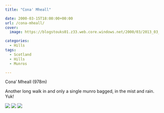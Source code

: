 ```yaml
---
title: "Cona' Mheall"

date: 2000-03-15T18:00:00+00:00
url: /cona-mheall/
cover: 
  image: https://blogstouks01.z33.web.core.windows.net/2000/03/2013_03_04_22_03_31-1.jpg

categories:
  - Hills
tags:
  - Scotland
  - Hills
  - Munros

---
```

Cona’ Mheall (978m)

Another long walk in and only a single munro bagged, in the mist and rain. Yuk!

![](https://blogstouks01.z33.web.core.windows.net/2023/08/bjc01.jpg)
![](https://blogstouks01.z33.web.core.windows.net/2023/08/2013_03_04_22_03_29.jpg)
![](https://blogstouks01.z33.web.core.windows.net/2023/08/2013_03_04_22_03_31.jpg)
